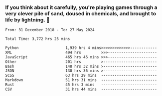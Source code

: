 ### If you think about it carefully, you're playing games through a very clever pile of sand, doused in chemicals, and brought to life by lightning.  👋


<!--START_SECTION:waka-->

```txt
From: 31 December 2018 - To: 27 May 2024

Total Time: 3,772 hrs 25 mins

Python                     1,939 hrs 4 mins>>>>>>>>>>>>>------------   51.40 %
XML                        494 hrs         >>>----------------------   13.10 %
JavaScript                 465 hrs 46 mins >>>----------------------   12.35 %
Other                      201 hrs         >------------------------   05.33 %
Bash                       148 hrs 32 mins >------------------------   03.94 %
JSON                       130 hrs 36 mins >------------------------   03.46 %
SCSS                       63 hrs 29 mins  -------------------------   01.68 %
Markdown                   51 hrs 31 mins  -------------------------   01.37 %
Rust                       45 hrs 3 mins   -------------------------   01.19 %
CSV                        31 hrs 44 mins  -------------------------   00.84 %
```

<!--END_SECTION:waka-->
